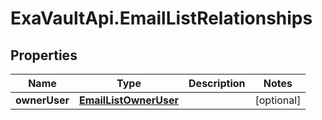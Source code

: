 # ExaVaultApi.EmailListRelationships

## Properties
Name | Type | Description | Notes
------------ | ------------- | ------------- | -------------
**ownerUser** | [**EmailListOwnerUser**](EmailListOwnerUser.md) |  | [optional] 
